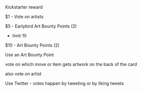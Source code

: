 Kickstarter reward 

$1 - Vote on artists

$5 - Earlybird Art Bounty Points (2)
   - limit 10

$10 - Art Bounty Points (2)

Use an Art Bounty Point

 vote on which move or item gets artwork on the back of the card

 also vote on artist

Use Twitter - votes happen by tweeting or by liking tweets
